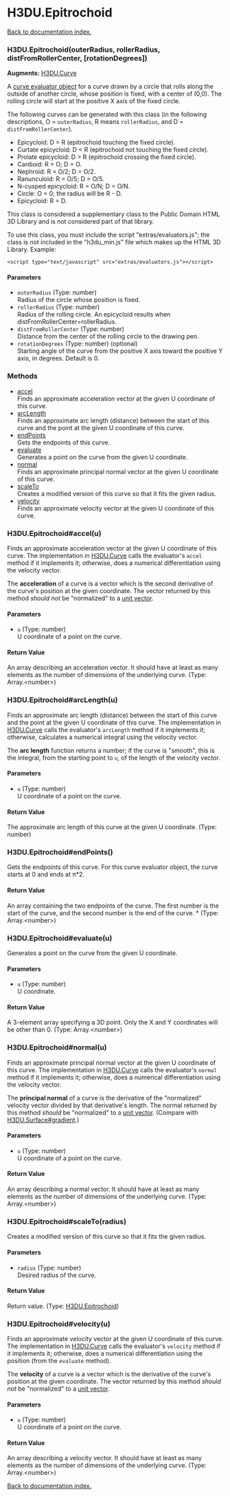 # H3DU.Epitrochoid

[Back to documentation index.](index.md)

<a name='H3DU.Epitrochoid'></a>
### H3DU.Epitrochoid(outerRadius, rollerRadius, distFromRollerCenter, [rotationDegrees])

<b>Augments:</b> <a href="H3DU.Curve.md">H3DU.Curve</a>

A <a href="H3DU.Curve.md">curve evaluator object</a> for a curve drawn by a circle that rolls along the outside
of another circle, whose position is fixed, with a center of (0,0).
The rolling circle will start at the positive X axis of the fixed circle.

The following curves can be generated with this class (in the following
descriptions, O = <code>outerRadius</code>, R means <code>rollerRadius</code>,
and D = <code>distFromRollerCenter</code>).<ul>
<li>Epicycloid: D = R (epitrochoid touching the fixed circle).</li>
<li>Curtate epicycloid: D < R (epitrochoid not touching the fixed circle).</li>
<li>Prolate epicycloid: D > R (epitrochoid crossing the fixed circle).</li>
<li>Cardioid: R = O; D = O.</li>
<li>Nephroid: R = O/2; D = O/2.</li>
<li>Ranunculoid: R = O/5; D = O/5.</li>
<li>N-cusped epicycloid: R = O/N; D = O/N.</li>
<li>Circle: O = 0; the radius will be R - D.</li>
<li>Epicycloid: R = D.</li></ul>

This class is considered a supplementary class to the
Public Domain HTML 3D Library and is not considered part of that
library.

To use this class, you must include the script "extras/evaluators.js"; the
class is not included in the "h3du_min.js" file which makes up
the HTML 3D Library. Example:

    <script type="text/javascript" src="extras/evaluators.js"></script>

#### Parameters

* `outerRadius` (Type: number)<br>Radius of the circle whose position is fixed.
* `rollerRadius` (Type: number)<br>Radius of the rolling circle. An epicycloid results when distFromRollerCenter=rollerRadius.
* `distFromRollerCenter` (Type: number)<br>Distance from the center of the rolling circle to the drawing pen.
* `rotationDegrees` (Type: number) (optional)<br>Starting angle of the curve from the positive X axis toward the positive Y axis, in degrees. Default is 0.

### Methods

* [accel](#H3DU.Epitrochoid_accel)<br>Finds an approximate acceleration vector at the given U coordinate of this curve.
* [arcLength](#H3DU.Epitrochoid_arcLength)<br>Finds an approximate arc length (distance) between the start of this
curve and the point at the given U coordinate of this curve.
* [endPoints](#H3DU.Epitrochoid_endPoints)<br>Gets the endpoints of this curve.
* [evaluate](#H3DU.Epitrochoid_evaluate)<br>Generates a point on the curve from the given U coordinate.
* [normal](#H3DU.Epitrochoid_normal)<br>Finds an approximate principal normal vector at the given U coordinate of this curve.
* [scaleTo](#H3DU.Epitrochoid_scaleTo)<br>Creates a modified version of this curve so that it
fits the given radius.
* [velocity](#H3DU.Epitrochoid_velocity)<br>Finds an approximate velocity vector at the given U coordinate of this curve.

<a name='H3DU.Epitrochoid_accel'></a>
### H3DU.Epitrochoid#accel(u)

Finds an approximate acceleration vector at the given U coordinate of this curve.
The implementation in <a href="H3DU.Curve.md">H3DU.Curve</a> calls the evaluator's <code>accel</code>
method if it implements it; otherwise, does a numerical differentiation using
the velocity vector.

The <b>acceleration</b> of a curve is a vector which is the second derivative of the curve's position at the given coordinate. The vector returned by this method <i>should not</i> be "normalized" to a <a href="tutorial-glmath.md">unit vector</a>.

#### Parameters

* `u` (Type: number)<br>U coordinate of a point on the curve.

#### Return Value

An array describing an acceleration vector. It should have at least as many
elements as the number of dimensions of the underlying curve. (Type: Array.&lt;number>)

<a name='H3DU.Epitrochoid_arcLength'></a>
### H3DU.Epitrochoid#arcLength(u)

Finds an approximate arc length (distance) between the start of this
curve and the point at the given U coordinate of this curve.
The implementation in <a href="H3DU.Curve.md">H3DU.Curve</a> calls the evaluator's <code>arcLength</code>
method if it implements it; otherwise, calculates a numerical integral using the velocity vector.

The <b>arc length</b> function returns a number; if the curve is "smooth", this is the integral, from the starting point to <code>u</code>, of the length of the velocity vector.

#### Parameters

* `u` (Type: number)<br>U coordinate of a point on the curve.

#### Return Value

The approximate arc length of this curve at the given U coordinate. (Type: number)

<a name='H3DU.Epitrochoid_endPoints'></a>
### H3DU.Epitrochoid#endPoints()

Gets the endpoints of this curve.
For this curve evaluator object, the curve
starts at 0 and ends at &pi;\*2.

#### Return Value

An array containing the two
endpoints of the curve. The first number is the start of the curve,
and the second number is the end of the curve. \* (Type: Array.&lt;number>)

<a name='H3DU.Epitrochoid_evaluate'></a>
### H3DU.Epitrochoid#evaluate(u)

Generates a point on the curve from the given U coordinate.

#### Parameters

* `u` (Type: number)<br>U coordinate.

#### Return Value

A 3-element array specifying a 3D point.
Only the X and Y coordinates will be other than 0. (Type: Array.&lt;number>)

<a name='H3DU.Epitrochoid_normal'></a>
### H3DU.Epitrochoid#normal(u)

Finds an approximate principal normal vector at the given U coordinate of this curve.
The implementation in <a href="H3DU.Curve.md">H3DU.Curve</a> calls the evaluator's <code>normal</code>
method if it implements it; otherwise, does a numerical differentiation using the velocity vector.

The <b>principal normal</b> of a curve is the derivative of the "normalized" velocity
vector divided by that derivative's length. The normal returned by this method
<i>should</i> be "normalized" to a <a href="tutorial-glmath.md">unit vector</a>. (Compare with <a href="H3DU.Surface.md#H3DU.Surface_gradient">H3DU.Surface#gradient</a>.)

#### Parameters

* `u` (Type: number)<br>U coordinate of a point on the curve.

#### Return Value

An array describing a normal vector. It should have at least as many
elements as the number of dimensions of the underlying curve. (Type: Array.&lt;number>)

<a name='H3DU.Epitrochoid_scaleTo'></a>
### H3DU.Epitrochoid#scaleTo(radius)

Creates a modified version of this curve so that it
fits the given radius.

#### Parameters

* `radius` (Type: number)<br>Desired radius of the curve.

#### Return Value

Return value. (Type: <a href="H3DU.Epitrochoid.md">H3DU.Epitrochoid</a>)

<a name='H3DU.Epitrochoid_velocity'></a>
### H3DU.Epitrochoid#velocity(u)

Finds an approximate velocity vector at the given U coordinate of this curve.
The implementation in <a href="H3DU.Curve.md">H3DU.Curve</a> calls the evaluator's <code>velocity</code>
method if it implements it; otherwise, does a numerical differentiation using
the position (from the <code>evaluate</code> method).

The <b>velocity</b> of a curve is a vector which is the derivative of the curve's position at the given coordinate. The vector returned by this method <i>should not</i> be "normalized" to a <a href="tutorial-glmath.md">unit vector</a>.

#### Parameters

* `u` (Type: number)<br>U coordinate of a point on the curve.

#### Return Value

An array describing a velocity vector. It should have at least as many
elements as the number of dimensions of the underlying curve. (Type: Array.&lt;number>)

[Back to documentation index.](index.md)
